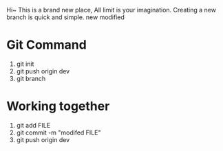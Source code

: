 Hi~
This is a brand new place, 
All limit is your imagination.
Creating a new branch is quick and simple.
new modified


# Git Command
1. git init
2. git push origin dev
3. git branch

# Working together
1. git add FILE
2. git commit -m "modifed FILE"
3. git push origin dev
